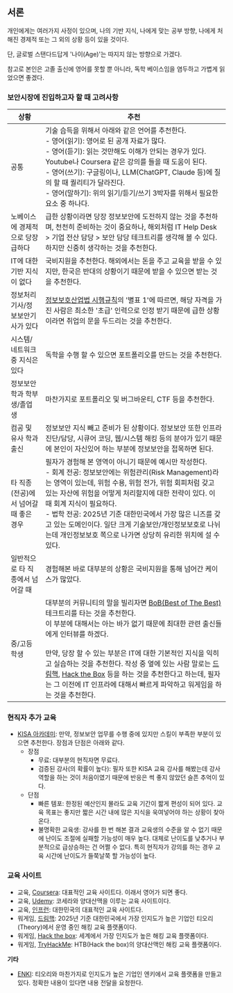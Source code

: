 
## 서론
개인에게는 여러가지 사정이 있으며, 나의 기반 지식, 나에게 맞는 공부 방향, 나에게 처해진 경제적 또는 그 외의 상황 등이 있을 것이다.

단, 글로벌 스탠다드답게 '나이(Age)'는 따지지 않는 방향으로 가겠다.

참고로 본인은 고졸 출신에 영어를 못할 뿐 아니라, 독학 베이스임을 염두하고 가볍게 읽었으면 좋겠다.

### 보안시장에 진입하고자 할 때 고려사항

| 상황                     | 추천                                                                                                                                                                                                                                                                                                                                                                  |
| ---------------------- | ------------------------------------------------------------------------------------------------------------------------------------------------------------------------------------------------------------------------------------------------------------------------------------------------------------------------------------------------------------------- |
| 공통                     | 기술 습득을 위해서 아래와 같은 언어를 추천한다.<br>\- 영어(읽기): 영어로 된 공개 자료가 많다.<br>\- 영어(듣기): 읽는 것만해도 이해가 안되는 경우가 있다. Youtube나 Coursera 같은 강의를 들을 때 도움이 된다.<br>- 영어(쓰기): 구글링이나, LLM(ChatGPT, Claude 등)에 질의 할 때 퀄리티가 달라진다.<br>\- 영어(말하기): 위의 읽기/듣기/쓰기 3박자를 위해서 필요한 요소 중 하나다.                                                                                                             |
| 노베이스에 경제적으로 당장 급하다     | 급한 상황이라면 당장 정보보안에 도전하지 않는 것을 추천하며, 천천히 준비하는 것이 중요하나, 해외처럼 IT Help Desk > 기업 전산 담당 > 보안 담당 테크트리를 생각해 볼 수 있다. 하지만 신중히 생각하는 것을 추천한다.                                                                                                                                                                                                                                   |
| IT에 대한 기반 지식이 없다       | 국비지원을 추천한다. 해외에서는 돈을 주고 교육을 받을 수 있지만, 한국은 반대의 상황이기 때문에 받을 수 있으면 받는 것을 추천한다.                                                                                                                                                                                                                                                                                         |
| 정보처리기사/정보보안기사가 있다      | [정보보호산업법 시행규칙](https://www.law.go.kr/LSW//lsInfoP.do?lsiSeq=255515&chrClsCd=010202&urlMode=lsInfoP&efYd=20231019&ancYnChk=0#J15875421)의 '별표 1'에 따르면, 해당 자격을 가진 사람은 최소한 '초급' 인력으로 인정 받기 때문에 급한 상황이라면 취업의 문을 두드리는 것을 추천한다.                                                                                                                                            |
| 시스템/네트워크 중 지식은 있다      | 독학을 수행 할 수 있으면 포트폴리오를 만드는 것을 추천한다.                                                                                                                                                                                                                                                                                                                                  |
| 정보보안학과 학부생/졸업생         | 마찬가지로 포트폴리오 및 버그바운티, CTF 등을 추천한다.                                                                                                                                                                                                                                                                                                                                   |
| 컴공 및 유사 학과 출신          | 정보보안 지식 빼고 준비가 된 상황이다. 정보보안 또한 인프라 진단/담당, 시큐어 코딩, 웹/시스템 해킹 등의 분야가 있기 때문에 본인이 자신있어 하는 부분에 정보보안을 접목하면 된다.                                                                                                                                                                                                                                                             |
| 타 직종(전공)에서 넘어갈 때 좋은 경우 | 필자가 경험해 본 영역이 아니기 때문에 예시만 작성한다.<br>\- 회계 전공: 정보보안에는 위험관리(Risk Management)라는 영역이 있는데, 위험 수용, 위험 전가, 위험 회피처럼 갖고 있는 자산에 위험을 어떻게 처리할지에 대한 전략이 있다. 이 때 회계 지식이 필요하다.<br>\- 법학 전공: 2025년 기준 대한민국에서 가장 많은 니즈를 갖고 있는 도메인이다. 일단 크게 기술보안/개인정보보호로 나뉘는데 개인정보보호 쪽으로 나가면 상당히 유리한 위치에 설 수 있다.                                                                                       |
| 일반적으로 타 직종에서 넘어갈 때     | 경험해본 바로 대부분의 상황은 국비지원을 통해 넘어간 케이스가 많았다.                                                                                                                                                                                                                                                                                                                             |
| 중/고등학생                 | 대부분의 커뮤니티의 말을 빌리자면 [BoB(Best of The Best)](https://www.kitribob.kr/) 테크트리를 타는 것을 추천한다.<br>이 부분에 대해서는 아는 바가 없기 때문에 최대한 관련 출신들에게 인터뷰를 하겠다.<br><br>만약, 당장 할 수 있는 부분은 IT에 대한 기본적인 지식을 익히고 실습하는 것을 추천한다. 작성 중 옆에 있는 사람 말로는 [드림핵](https://dreamhack.io/), [Hack the Box](https://www.hackthebox.com/) 등을 하는 것을 추천한다고 하는데, 필자는 그 이전에 IT 인프라에 대해서 빠르게 파악하고 워게임을 하는 것을 추천한다. |


### 현직자 추가 교육
- [KISA 아카데미](https://academy.kisa.or.kr/): 만약, 정보보안 업무를 수행 중에 있지만 스킬이 부족한 부분이 있으면 추천한다. 장점과 단점은 아래와 같다.
    - 장점
        - 무료: 대부분의 현직자면 무료다.
        - 검증된 강사(의 확률이 높다): 필자 또한 KISA 교육 강사를 해봤는데 강사 역할을 하는 것이 처음이였기 때문에 반응은 썩 좋지 않았던 슬픈 추억이 있다.
    - 단점
        - 빠른 템포: 한정된 예산인지 몰라도 교육 기간이 짧게 편성이 되어 있다. 교육 목표는 좋지만 짧은 시간 내에 많은 지식을 욱여넣어야 하는 상황이 찾아온다.
        - 불명확한 교육생: 강사를 한 번 해본 결과 교육생의 수준을 알 수 없기 때문에 난이도 조절에 실패할 가능성이 매우 높다. 대체로 난이도를 낮추거나 부분적으로 급상승하는 건 어쩔 수 없다. 특히 현직자가 강의를 하는 경우 교육 시간에 난이도가 들쭉날쭉 할 가능성이 높다.
### 교육 사이트

- 교육, [Coursera](https://www.coursera.org/): 대표적인 교육 사이트다. 이래서 영어가 되면 좋다.
- 교육, [Udemy](https://www.udemy.com/): 코세라와 양대산맥을 이루는 교육 사이트이다.
- 교육, [인프런](https://www.inflearn.com/): 대한민국의 대표적인 교육 사이트다. 
- 워게임, [드림핵](https://dreamhack.io/): 2025년 기준 대한민국에서 가장 인지도가 높은 기업인 티오리(Theory)에서 운영 중인 해킹 교육 플랫폼이다.
- 워게임, [Hack the box](https://www.hackthebox.com/): 세계에서 가장 인지도가 높은 해킹 교육 플랫폼이다.
- 워게임, [TryHackMe](https://tryhackme.com/): HTB(Hack the box)의 양대산맥인 해킹 교육 플랫폼이다.

**기타**

- [ENKI](https://www.enki.co.kr/service/training): 티오리와 마찬가지로 인지도가 높은 기업인 엔키에서 교육 플랫폼을 만들고 있다. 정확한 내용이 있다면 내용 전달을 요청한다.
